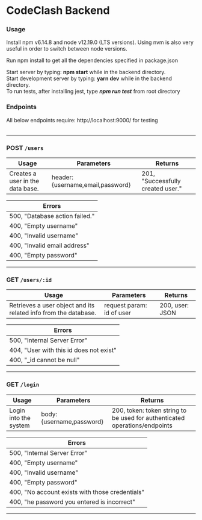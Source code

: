 # CodeClash Backend

### Usage
Install npm v6.14.8 and node v12.19.0 (LTS versions). Using nvm is also very useful in order to switch between node versions.

Run npm install to get all the dependencies specified in package.json

Start server by typing: **npm start** while in the backend directory.
<br>
Start development server by typing: **yarn dev** while in the backend directory.
<br>
To run tests, after installing jest, type ***npm run test*** from root directory

### Endpoints
All below endpoints require: http://localhost:9000/ for testing
<br>
<br>

------------------------------------------------------------
### POST `/users`
| Usage  | Parameters | Returns |
| ------------- | ------------- | ------------- |
| Creates a user in the data base.  | header: {username,email,password} | 201, "Successfully created user."

| Errors  |
| ------------- |
| 500, "Database action failed." |
| 400, "Empty username" |
| 400, "Invalid username" |
| 400, "Invalid email address" |
| 400, "Empty password" |

------------------------------------------------------------
### GET `/users/:id`
| Usage  | Parameters | Returns |
| ------------- | ------------- | ------------- |
| Retrieves a user object and its related info from the database.  | request param: id of user | 200, user: JSON 

| Errors  |
| ------------- |
| 500, "Internal Server Error" |
| 404, "User with this id does not exist" |
| 400, "\_id cannot be null" |

------------------------------------------------------------
### GET `/login`
| Usage  | Parameters | Returns |
| ------------- | ------------- | ------------- |
| Login into the system  | body: {username,password} | 200, token: token string to be used for authenticated operations/endpoints 

| Errors  |
| ------------- |
| 500, "Internal Server Error" |
| 400, "Empty username" |
| 400, "Invalid username" |
| 400, "Empty password" |
| 400, "No account exists with those credentials" |
| 400, "he password you entered is incorrect" |


------------------------------------------------------------


